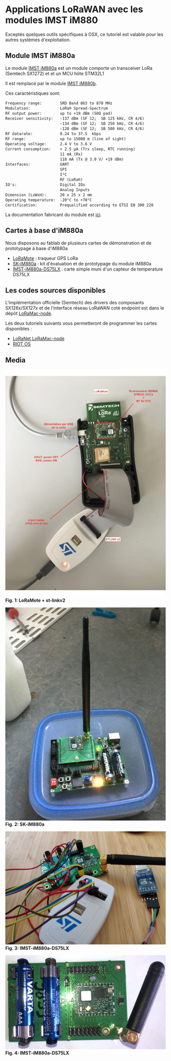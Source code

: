 # Applications LoRaWAN avec les modules IMST iM880

Exceptés quelques outils spécifiques à OSX, ce tutoriel est valable pour les autres systèmes d'exploitation. 

## Module IMST iM880a

Le module [IMST iM880a](https://wireless-solutions.de/products/discontinued-products/im880a.html) est un module comporte un transceiver LoRa (Semtech SX1272) et et un MCU hôte STM32L1

Il est remplacé par le module [IMST iM880b](https://wireless-solutions.de/products/radiomodules/im880b-l).

Ces caractéristiques sont:

    Frequency range: 	    SRD Band 863 to 870 MHz
    Modulation: 	        LoRa® Spread-Spectrum
    RF output power: 	    up to +19 dBm (50Ω pad)
    Receiver sensitivity: 	-137 dBm (SF 12;  SB 125 kHz, CR 4/6)
                            -134 dBm (SF 12;  SB 250 kHz, CR 4/6)
                            -128 dBm (SF 12;  SB 500 kHz, CR 4/6)
    RF datarate: 	        0.24 to 37.5  kbps
    RF range: 	            up to 15000 m (line of sight)
    Operating voltage: 	    2.4 V to 3.6 V
    Current consumption: 	< 2.5 μA (Trx sleep, RTC running)
                            11 mA (Rx)
                            118 mA (Tx @ 3.0 V/ +19 dBm)
    Interfaces: 	        UART
                            SPI
                            I²C
                            RF (LoRa®)
    IO's: 	                Digital IOs
                            Analog Inputs
    Dimension (LxWxH): 	    20 x 25 x 2 mm
    Operating temperature: 	-20°C to +70°C
    Certification: 	        Prequalified according to ETSI EN 300 220

La documentation fabricant du module est [ici](./docs).

## Cartes à base d'iM880a

Nous disposons au fablab de plusieurs cartes de démonstration et de prototypage à base d'iM880a

* [LoRaMote](./loramote.md) : traqueur GPS LoRa
* [SK-iM880a](./sk-im880a.md) : kit d'évaluation et de prototypage du module iM880a
* [IMST-iM880a-DS75LX](./im880a-ds75lx.md) : carte simple muni d'un capteur de temperature DS75LX

## Les codes sources disponibles

L'implémentation officielle (Semtech) des drivers des composants SX126x/SX127x et de l'interface réseau LoRaWAN coté endpoint est dans le dépôt [LoRaMac-node](https://github.com/Lora-net/LoRaMac-node).

Les deux tutoriels suivants vous permetteront de programmer les cartes disponibles : 
* [LoRaNet LoRaMac-node](loramac-node.md)
* [RIOT OS](riot.md)

## Media

![LoRaMote+st-linkv2](./figs/LoRaMote+st-linkv2.png)  
**Fig. 1: LoRaMote + st-linkv2**

![SK-iM880a](./figs/sk-im880a.jpg)  
**Fig. 2: SK-iM880a**

![IMST-iM880a-DS75LX](./figs/im880a-ds75lx.jpg)  
**Fig. 3: IMST-iM880a-DS75LX**

![IMST-iM880a-DS75LX](./figs/im880a-ds75lx-top.jpg)
**Fig. 4: IMST-iM880a-DS75LX**
